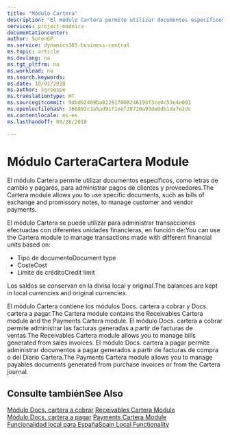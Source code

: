 ```yaml
---
title: "Módulo Cartera"
description: "El módulo Cartera permite utilizar documentos específicos, como letras de cambio y pagarés, para administrar pagos de clientes y proveedores."
services: project-madeira
documentationcenter: 
author: SorenGP
ms.service: dynamics365-business-central
ms.topic: article
ms.devlang: na
ms.tgt_pltfrm: na
ms.workload: na
ms.search.keywords: 
ms.date: 10/01/2018
ms.author: sgroespe
ms.translationtype: HT
ms.sourcegitcommit: 9dbd92409ba02281f008246194f3ce0c53e4e001
ms.openlocfilehash: 366892c3a5ad91f1eef28720a93de8db1da7e2dc
ms.contentlocale: es-es
ms.lasthandoff: 09/28/2018

---
```

# <a name="cartera-module"></a><span data-ttu-id="01c73-103">Módulo Cartera</span><span class="sxs-lookup"><span data-stu-id="01c73-103">Cartera Module</span></span>
<span data-ttu-id="01c73-104">El módulo Cartera permite utilizar documentos específicos, como letras de cambio y pagarés, para administrar pagos de clientes y proveedores.</span><span class="sxs-lookup"><span data-stu-id="01c73-104">The Cartera module allows you to use specific documents, such as bills of exchange and promissory notes, to manage customer and vendor payments.</span></span>  

<span data-ttu-id="01c73-105">El módulo Cartera se puede utilizar para administrar transacciones efectuadas con diferentes unidades financieras, en función de:</span><span class="sxs-lookup"><span data-stu-id="01c73-105">You can use the Cartera module to manage transactions made with different financial units based on:</span></span>  

- <span data-ttu-id="01c73-106">Tipo de documento</span><span class="sxs-lookup"><span data-stu-id="01c73-106">Document type</span></span>  
- <span data-ttu-id="01c73-107">Coste</span><span class="sxs-lookup"><span data-stu-id="01c73-107">Cost</span></span>  
- <span data-ttu-id="01c73-108">Límite de crédito</span><span class="sxs-lookup"><span data-stu-id="01c73-108">Credit limit</span></span>  

<span data-ttu-id="01c73-109">Los saldos se conservan en la divisa local y original.</span><span class="sxs-lookup"><span data-stu-id="01c73-109">The balances are kept in local currencies and original currencies.</span></span>  

<span data-ttu-id="01c73-110">El módulo Cartera contiene los módulos Docs. cartera a cobrar y Docs. cartera a pagar.</span><span class="sxs-lookup"><span data-stu-id="01c73-110">The Cartera module contains the Receivables Cartera module and the Payments Cartera module.</span></span> <span data-ttu-id="01c73-111">El módulo Docs. cartera a cobrar permite administrar las facturas generadas a partir de facturas de ventas.</span><span class="sxs-lookup"><span data-stu-id="01c73-111">The Receivables Cartera module allows you to manage bills generated from sales invoices.</span></span> <span data-ttu-id="01c73-112">El módulo Docs. cartera a pagar permite administrar documentos a pagar generados a partir de facturas de compra o del Diario Cartera.</span><span class="sxs-lookup"><span data-stu-id="01c73-112">The Payments Cartera module allows you to manage payables documents generated from purchase invoices or from the Cartera journal.</span></span>  

## <a name="see-also"></a><span data-ttu-id="01c73-113">Consulte también</span><span class="sxs-lookup"><span data-stu-id="01c73-113">See Also</span></span>  
 <span data-ttu-id="01c73-114">[Módulo Docs. cartera a cobrar](receivables-cartera-module.md) </span><span class="sxs-lookup"><span data-stu-id="01c73-114">[Receivables Cartera Module](receivables-cartera-module.md) </span></span>  
 <span data-ttu-id="01c73-115">[Módulo Docs. cartera a pagar](payments-cartera-module.md) </span><span class="sxs-lookup"><span data-stu-id="01c73-115">[Payments Cartera Module](payments-cartera-module.md) </span></span>  
 [<span data-ttu-id="01c73-116">Funcionalidad local para España</span><span class="sxs-lookup"><span data-stu-id="01c73-116">Spain Local Functionality</span></span>](spain-local-functionality.md)

